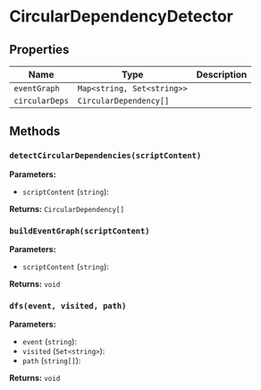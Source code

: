 # CircularDependencyDetector

## Properties

| Name | Type | Description |
|------|------|-------------|
| `eventGraph` | `Map<string, Set<string>>` |  |
| `circularDeps` | `CircularDependency[]` |  |

## Methods

### `detectCircularDependencies(scriptContent)`

**Parameters:**

- `scriptContent` (`string`): 

**Returns:** `CircularDependency[]`

### `buildEventGraph(scriptContent)`

**Parameters:**

- `scriptContent` (`string`): 

**Returns:** `void`

### `dfs(event, visited, path)`

**Parameters:**

- `event` (`string`): 
- `visited` (`Set<string>`): 
- `path` (`string[]`): 

**Returns:** `void`

